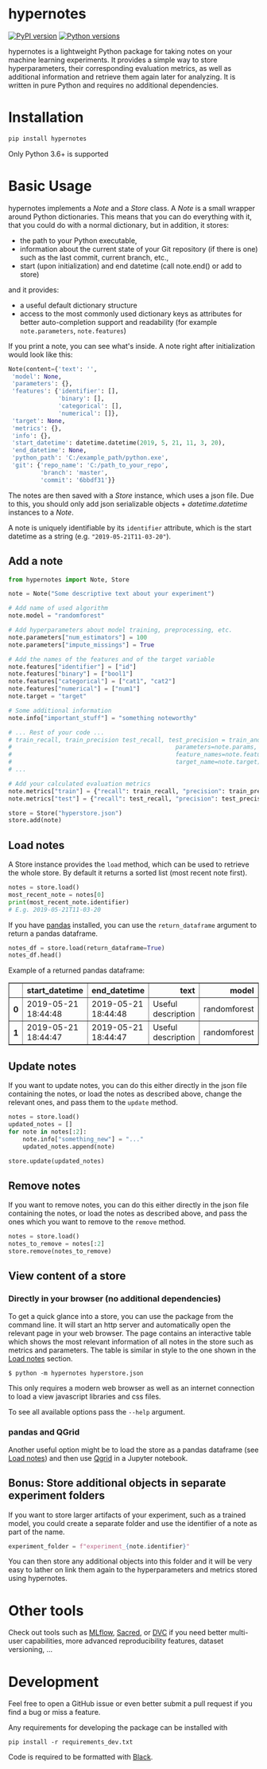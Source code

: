 # hypernotes
[![PyPI version](http://img.shields.io/pypi/v/hypernotes.svg?style=flat-square&color=blue)](https://pypi.python.org/pypi/hypernotes/) [![Python versions](https://img.shields.io/pypi/pyversions/hypernotes.svg?style=flat-square&color=blue)]()

hypernotes is a lightweight Python package for taking notes on your machine learning experiments. It provides a simple way to store hyperparameters, their corresponding evaluation metrics, as well as additional information and retrieve them again later for analyzing. It is written in pure Python and requires no additional dependencies.

# Installation
```bash
pip install hypernotes
```

Only Python 3.6+ is supported

# Basic Usage
hypernotes implements a *Note* and a *Store* class. A *Note* is a small wrapper around Python dictionaries. This means that you can do everything with it, that you could do with a normal dictionary, but in addition, it stores:

* the path to your Python executable,
* information about the current state of your Git repository (if there is one) such as the last commit, current branch, etc.,
* start (upon initialization) and end datetime (call note.end() or add to store)

and it provides:

* a useful default dictionary structure
* access to the most commonly used dictionary keys as attributes for better auto-completion support and readability (for example `note.parameters`, `note.features`)

If you print a note, you can see what's inside. A note right after initialization would look like this:
```python
Note(content={'text': '',
 'model': None,
 'parameters': {},
 'features': {'identifier': [],
              'binary': [],
              'categorical': [],
              'numerical': []},
 'target': None,
 'metrics': {},
 'info': {},
 'start_datetime': datetime.datetime(2019, 5, 21, 11, 3, 20),
 'end_datetime': None,
 'python_path': 'C:/example_path/python.exe',
 'git': {'repo_name': 'C:/path_to_your_repo',
         'branch': 'master',
         'commit': '6bbdf31'}}
```

The notes are then saved with a *Store* instance, which uses a json file. Due to this, you should only add json serializable objects + *datetime.datetime* instances to a *Note*.

A note is uniquely identifiable by its `identifier` attribute, which is the start datetime as a string (e.g. `"2019-05-21T11-03-20"`).

## Add a note
```python
from hypernotes import Note, Store

note = Note("Some descriptive text about your experiment")

# Add name of used algorithm
note.model = "randomforest"

# Add hyperparameters about model training, preprocessing, etc.
note.parameters["num_estimators"] = 100
note.parameters["impute_missings"] = True

# Add the names of the features and of the target variable
note.features["identifier"] = ["id"]
note.features["binary"] = ["bool1"]
note.features["categorical"] = ["cat1", "cat2"]
note.features["numerical"] = ["num1"]
note.target = "target"

# Some additional information
note.info["important_stuff"] = "something noteworthy"

# ... Rest of your code ...
# train_recall, train_precision test_recall, test_precision = train_and_evaluate_model(
#                                              parameters=note.params,
#                                              feature_names=note.features,
#                                              target_name=note.target)
# ...

# Add your calculated evaluation metrics
note.metrics["train"] = {"recall": train_recall, "precision": train_precision}
note.metrics["test"] = {"recall": test_recall, "precision": test_precision}

store = Store("hyperstore.json")
store.add(note)
```

## Load notes
A Store instance provides the `load` method, which can be used to retrieve the whole store. By default it returns a sorted list (most recent note first).
```python
notes = store.load()
most_recent_note = notes[0]
print(most_recent_note.identifier)
# E.g. 2019-05-21T11-03-20
```

If you have [pandas](https://github.com/pandas-dev/pandas) installed, you can use the `return_dataframe` argument to return a pandas dataframe.
```python
notes_df = store.load(return_dataframe=True)
notes_df.head()
```
Example of a returned pandas dataframe:
<table border="1" class="dataframe">
  <thead>
    <tr style="text-align: right;">
      <th></th>
      <th>start_datetime</th>
      <th>end_datetime</th>
      <th>text</th>
      <th>model</th>
      <th>metrics.test.precision</th>
      <th>metrics.test.recall</th>
      <th>metrics.train.precision</th>
      <th>metrics.train.recall</th>
      <th>parameters.min_sample_split</th>
      <th>parameters.num_estimators</th>
      <th>parameters.sample_weight</th>
      <th>features.binary</th>
      <th>features.categorical</th>
      <th>features.identifier</th>
      <th>features.numerical</th>
      <th>target</th>
      <th>git.branch</th>
      <th>git.commit</th>
      <th>git.repo_name</th>
      <th>info.important_stuff</th>
      <th>python_path</th>
    </tr>
  </thead>
  <tbody>
    <tr>
      <th>0</th>
      <td>2019-05-21 18:44:48</td>
      <td>2019-05-21 18:44:48</td>
      <td>Useful description</td>
      <td>randomforest</td>
      <td>0.29</td>
      <td>0.29</td>
      <td>0.40</td>
      <td>0.50</td>
      <td>7</td>
      <td>150</td>
      <td>None</td>
      <td>[bool1]</td>
      <td>[cat1, cat2]</td>
      <td>[id]</td>
      <td>[num1]</td>
      <td>target</td>
      <td>master</td>
      <td>5e098ab</td>
      <td>C:/path_to_your_repo</td>
      <td>something noteworthy</td>
      <td>C:/example_path/python.exe</td>
    </tr>
    <tr>
      <th>1</th>
      <td>2019-05-21 18:44:47</td>
      <td>2019-05-21 18:44:47</td>
      <td>Useful description</td>
      <td>randomforest</td>
      <td>0.82</td>
      <td>0.29</td>
      <td>0.91</td>
      <td>0.98</td>
      <td>7</td>
      <td>100</td>
      <td>balanced</td>
      <td>[bool1]</td>
      <td>[cat1, cat2]</td>
      <td>[id]</td>
      <td>[num1]</td>
      <td>target</td>
      <td>master</td>
      <td>5e098ab</td>
      <td>C:/path_to_your_repo</td>
      <td>something noteworthy</td>
      <td>C:/example_path/python.exe</td>
    </tr>
  </tbody>
</table>

## Update notes
If you want to update notes, you can do this either directly in the json file containing the notes, or load the notes as described above, change the relevant ones, and pass them to the `update` method.
```python
notes = store.load()
updated_notes = []
for note in notes[:2]:
    note.info["something_new"] = "..."
    updated_notes.append(note)

store.update(updated_notes)
```

## Remove notes
If you want to remove notes, you can do this either directly in the json file containing the notes, or load the notes as described above, and pass the ones which you want to remove to the `remove` method.
```python
notes = store.load()
notes_to_remove = notes[:2]
store.remove(notes_to_remove)
```

## View content of a store
### Directly in your browser (no additional dependencies)
To get a quick glance into a store, you can use the package from the command line. It will start an http server and automatically open the relevant page in your web browser. The page contains an interactive table which shows the most relevant information of all notes in the store such as metrics and parameters. The table is similar in style to the one shown in the [Load notes](#load-notes) section.
```
$ python -m hypernotes hyperstore.json
```
This only requires a modern web browser as well as an internet connection to load a view javascript libraries and css files.

To see all available options pass the `--help` argument.

### pandas and QGrid
Another useful option might be to load the store as a pandas dataframe (see [Load notes](#load-notes)) and then use [Qgrid](https://github.com/quantopian/qgrid) in a Jupyter notebook.

## Bonus: Store additional objects in separate experiment folders
If you want to store larger artifacts of your experiment, such as a trained model, you could create a separate folder and use the identifier of a note as part of the name.

```python
experiment_folder = f"experiment_{note.identifier}"
```
You can then store any additional objects into this folder and it will be very easy to lather on link them again to the hyperparameters and metrics stored using hypernotes.

# Other tools
Check out tools such as [MLflow](https://mlflow.org/), [Sacred](https://sacred.readthedocs.io/en/latest/index.html), or [DVC](https://dvc.org/) if you need better multi-user capabilities, more advanced reproducibility features, dataset versioning, ...

# Development
Feel free to open a GitHub issue or even better submit a pull request if you find a bug or miss a feature.

Any requirements for developing the package can be installed with
```
pip install -r requirements_dev.txt
```

Code is required to be formatted with [Black](https://github.com/python/black).